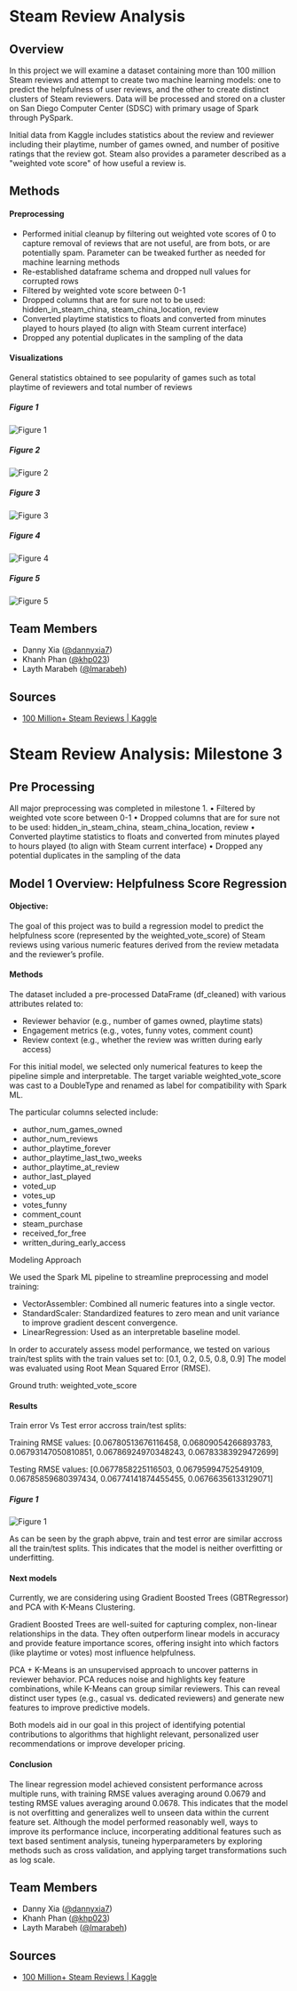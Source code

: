 # Steam Review Analysis

## Overview

In this project we will examine a dataset containing more than 100 million Steam reviews and attempt to create two machine learning models: one to predict the helpfulness of user reviews, and the other to create distinct clusters of Steam reviewers. Data will be processed and stored on a cluster on San Diego Computer Center (SDSC) with primary usage of Spark through PySpark. 

Initial data from Kaggle includes statistics about the review and reviewer including their playtime, number of games owned, and number of positive ratings that the review got. Steam also provides a parameter described as a "weighted vote score" of how useful a review is. 

## Methods

#### Preprocessing
* Performed initial cleanup by filtering out weighted vote scores of 0 to capture removal of reviews that are not useful, are from bots, or are potentially spam. Parameter can be tweaked further as needed for machine learning methods
* Re-established dataframe schema and dropped null values for corrupted rows
* Filtered by weighted vote score between 0-1
* Dropped columns that are for sure not to be used: hidden_in_steam_china, steam_china_location, review
* Converted playtime statistics to floats and converted from minutes played to hours played (to align with Steam current interface)
* Dropped any potential duplicates in the sampling of the data

#### Visualizations

General statistics obtained to see popularity of games such as total playtime of reviewers and total number of reviews

##### Figure 1
![Figure 1](/resources/screenshots/top10gamesReviewStatistics_ALLDATA.png)

##### Figure 2
![Figure 2](/resources/screenshots/boxplot.png)

##### Figure 3
![Figure 3](/resources/screenshots/heatmap.png)

##### Figure 4
![Figure 4](/resources/screenshots/histogram.png)

##### Figure 5
![Figure 5](/resources/screenshots/scatter.png)


## Team Members
* Danny Xia ([@dannyxia7](https://github.com/dannyxia7))
* Khanh Phan ([@khp023](https://github.com/khp023))
* Layth Marabeh ([@lmarabeh](https://github.com/lmarabeh))

## Sources
* [100 Million+ Steam Reviews | Kaggle](https://www.kaggle.com/datasets/kieranpoc/steam-reviews/data)

# Steam Review Analysis: Milestone 3

## Pre Processing 
All major preprocessing was completed in milestone 1.
    •	Filtered by weighted vote score between 0-1
	•	Dropped columns that are for sure not to be used: hidden_in_steam_china, steam_china_location, review
	•	Converted playtime statistics to floats and converted from minutes played to hours played (to align with Steam current interface)
	•	Dropped any potential duplicates in the sampling of the data

## Model 1 Overview: Helpfulness Score Regression
#### Objective: 
The goal of this project was to build a regression model to predict the helpfulness score (represented by the weighted_vote_score) of Steam reviews using various numeric features derived from the review metadata and the reviewer’s profile.

#### Methods
The dataset included a pre-processed DataFrame (df_cleaned) with various attributes related to:

* Reviewer behavior (e.g., number of games owned, playtime stats)
* Engagement metrics (e.g., votes, funny votes, comment count)
* Review context (e.g., whether the review was written during early access)

For this initial model, we selected only numerical features to keep the pipeline simple and interpretable. The target variable weighted_vote_score was cast to a DoubleType and renamed as label for compatibility with Spark ML.

The particular columns selected include:
* author_num_games_owned
* author_num_reviews
* author_playtime_forever
* author_playtime_last_two_weeks
* author_playtime_at_review
* author_last_played
* voted_up
* votes_up
* votes_funny
* comment_count
* steam_purchase
* received_for_free
* written_during_early_access

Modeling Approach

We used the Spark ML pipeline to streamline preprocessing and model training:
* VectorAssembler: Combined all numeric features into a single vector.
* StandardScaler: Standardized features to zero mean and unit variance to improve gradient descent convergence.
* LinearRegression: Used as an interpretable baseline model.

In order to accurately assess model performance, we tested on various train/test splits with the train values set to: [0.1, 0.2, 0.5, 0.8, 0.9] The model was evaluated using Root Mean Squared Error (RMSE).

Ground truth: weighted_vote_score
#### Results 
Train error Vs Test error accross train/test splits:

Training RMSE values: [0.06780513676116458, 0.06809054266893783, 0.06793147050810851, 0.06786924970348243, 0.06783383929472699]

Testing RMSE values: [0.0677858225116503, 0.06795994752549109, 0.06785859680397434, 0.06774141874455455, 0.06766356133129071]

##### Figure 1
![Figure 1](/resources/screenshots/train_vs_test_RMSE.png)

As can be seen by the graph abpve, train and test error are similar accross all the train/test splits. This indicates that the model is neither overfitting or underfitting.

#### Next models 
Currently, we are considering using Gradient Boosted Trees (GBTRegressor) and PCA with K-Means Clustering.

Gradient Boosted Trees are well-suited for capturing complex, non-linear relationships in the data. They often outperform linear models in accuracy and provide feature importance scores, offering insight into which factors (like playtime or votes) most influence helpfulness.

PCA + K-Means is an unsupervised approach to uncover patterns in reviewer behavior. PCA reduces noise and highlights key feature combinations, while K-Means can group similar reviewers. This can reveal distinct user types (e.g., casual vs. dedicated reviewers) and generate new features to improve predictive models.

Both models aid in our goal in this project of identifying potential contributions to algorithms that highlight relevant, personalized user recommendations or improve developer pricing.

#### Conclusion
The linear regression model achieved consistent performance across multiple runs, with training RMSE values averaging around 0.0679 and testing RMSE values averaging around 0.0678. This indicates that the model is not overfitting and generalizes well to unseen data within the current feature set. Although the model performed reasonably well, ways to improve its performance incluce, incorperating additional features such as text based sentiment analysis, tuneing hyperparameters by exploring methods such as cross validation, and applying target transformations such as log scale. 

## Team Members
* Danny Xia ([@dannyxia7](https://github.com/dannyxia7))
* Khanh Phan ([@khp023](https://github.com/khp023))
* Layth Marabeh ([@lmarabeh](https://github.com/lmarabeh))

## Sources
* [100 Million+ Steam Reviews | Kaggle](https://www.kaggle.com/datasets/kieranpoc/steam-reviews/data)
